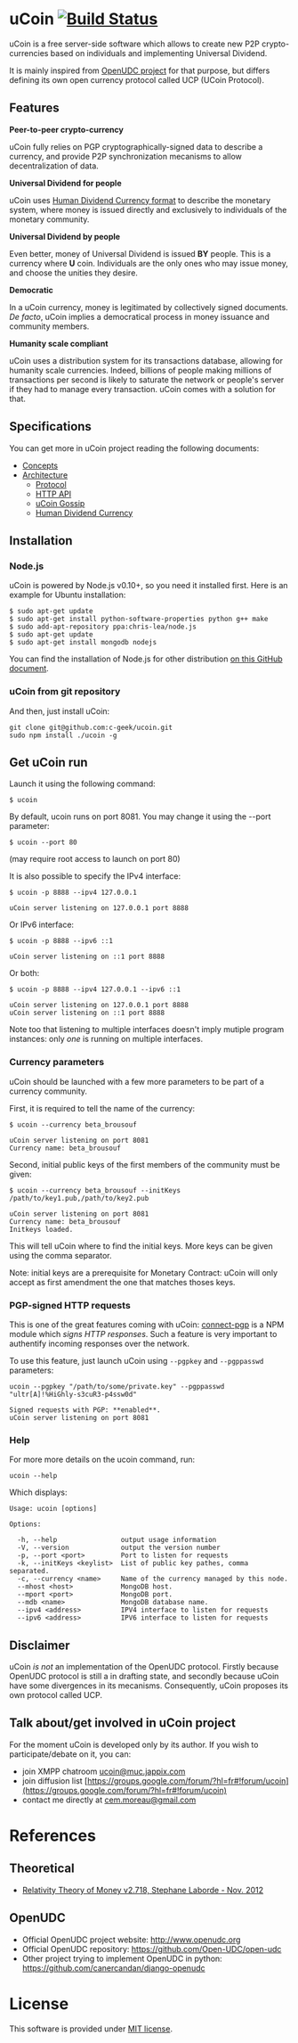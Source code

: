 # uCoin [![Build Status](https://api.travis-ci.org/c-geek/ucoin.png)](https://api.travis-ci.org/c-geek/ucoin.png)

uCoin is a free server-side software which allows to create new P2P crypto-currencies based on individuals and implementing Universal Dividend.

It is mainly inspired from [OpenUDC project](https://github.com/Open-UDC/open-udc) for that purpose, but differs defining its own open currency protocol called UCP (UCoin Protocol).

## Features

**Peer-to-peer crypto-currency**

uCoin fully relies on PGP cryptographically-signed data to describe a currency, and provide P2P synchronization mecanisms to allow decentralization of data.

**Universal Dividend for people**

uCoin uses [Human Dividend Currency format](https://github.com/c-geek/ucoin/blob/master/doc/HDC.md) to describe the monetary system, where money is issued directly and exclusively to individuals of the monetary community.

**Universal Dividend by people**

Even better, money of Universal Dividend is issued **BY** people. This is a currency where **U** coin. Individuals are the only ones who may issue money, and choose the unities they desire.

**Democratic**

In a uCoin currency, money is legitimated by collectively signed documents. *De facto*, uCoin implies a democratical process in money issuance and community members.

**Humanity scale compliant**

uCoin uses a distribution system for its transactions database, allowing for humanity scale currencies. Indeed, billions of people making millions of transactions per second is likely to saturate the network or people's server if they had to manage every transaction. uCoin comes with a solution for that.

## Specifications

You can get more in uCoin project reading the following documents:
* [Concepts](https://github.com/c-geek/ucoin/blob/master/doc/concepts.md)
* [Architecture](https://github.com/c-geek/ucoin/blob/master/doc/architecture.md)
  * [Protocol](https://github.com/c-geek/ucoin/blob/master/doc/UCP.md)
  * [HTTP API](https://github.com/c-geek/ucoin/blob/master/doc/HTTP_API.md)
  * [uCoin Gossip](https://github.com/c-geek/ucoin/blob/master/doc/UCG.md)
  * [Human Dividend Currency](https://github.com/c-geek/ucoin/blob/master/doc/HDC.md)

## Installation

### Node.js

uCoin is powered by Node.js v0.10+, so you need it installed first. Here is an example for Ubuntu installation:

    $ sudo apt-get update
    $ sudo apt-get install python-software-properties python g++ make
    $ sudo add-apt-repository ppa:chris-lea/node.js
    $ sudo apt-get update
    $ sudo apt-get install mongodb nodejs

You can find the installation of Node.js for other distribution [on this GitHub document](https://github.com/joyent/node/wiki/Installing-Node.js-via-package-manager).

### uCoin from git repository

And then, just install uCoin:

    git clone git@github.com:c-geek/ucoin.git
    sudo npm install ./ucoin -g

## Get uCoin run

Launch it using the following command:

    $ ucoin

By default, ucoin runs on port 8081. You may change it using the --port parameter:

    $ ucoin --port 80

(may require root access to launch on port 80)

It is also possible to specify the IPv4 interface:

    $ ucoin -p 8888 --ipv4 127.0.0.1

    uCoin server listening on 127.0.0.1 port 8888

Or IPv6 interface:

    $ ucoin -p 8888 --ipv6 ::1

    uCoin server listening on ::1 port 8888

Or both:

    $ ucoin -p 8888 --ipv4 127.0.0.1 --ipv6 ::1

    uCoin server listening on 127.0.0.1 port 8888
    uCoin server listening on ::1 port 8888

Note too that listening to multiple interfaces doesn't imply mutiple program instances: only *one* is running on multiple interfaces.

### Currency parameters

uCoin should be launched with a few more parameters to be part of a currency community.

First, it is required to tell the name of the currency:

    $ ucoin --currency beta_brousouf

    uCoin server listening on port 8081
    Currency name: beta_brousouf

Second, initial public keys of the first members of the community must be given:

    $ ucoin --currency beta_brousouf --initKeys /path/to/key1.pub,/path/to/key2.pub

    uCoin server listening on port 8081
    Currency name: beta_brousouf
    Initkeys loaded.

This will tell uCoin where to find the initial keys. More keys can be given using the comma separator.

Note: initial keys are a prerequisite for Monetary Contract: uCoin will only accept as first amendment the one that matches thoses keys.

### PGP-signed HTTP requests

This is one of the great features coming with uCoin: [connect-pgp](https://github.com/c-geek/connect-pgp) is a NPM module which *signs HTTP responses*. Such a feature is very important to authentify incoming responses over the network.

To use this feature, just launch uCoin using `--pgpkey` and `--pgppasswd` parameters:

    ucoin --pgpkey "/path/to/some/private.key" --pgppasswd "ultr[A]!%HiGhly-s3cuR3-p4ssw0d"

    Signed requests with PGP: **enabled**.
    uCoin server listening on port 8081

### Help

For more more details on the ucoin command, run:

    ucoin --help

Which displays:

    Usage: ucoin [options]

    Options:

      -h, --help                output usage information
      -V, --version             output the version number
      -p, --port <port>         Port to listen for requests
      -k, --initKeys <keylist>  List of public key pathes, comma separated.
      -c, --currency <name>     Name of the currency managed by this node.
      --mhost <host>            MongoDB host.
      --mport <port>            MongoDB port.
      --mdb <name>              MongoDB database name.
      --ipv4 <address>          IPV4 interface to listen for requests
      --ipv6 <address>          IPV6 interface to listen for requests


## Disclaimer

uCoin *is not* an implementation of the OpenUDC protocol. Firstly because OpenUDC protocol is still a in drafting state, and secondly because uCoin have some divergences in its mecanisms.
Consequently, uCoin proposes its own protocol called UCP.

## Talk about/get involved in uCoin project

For the moment uCoin is developed only by its author. If you wish to participate/debate on it, you can:

* join XMPP chatroom [ucoin@muc.jappix.com](https://jappix.com/)
* join diffusion list [https://groups.google.com/forum/?hl=fr#!forum/ucoin](https://groups.google.com/forum/?hl=fr#!forum/ucoin)
* contact me directly at cem.moreau@gmail.com

# References

## Theoretical

* [Relativity Theory of Money v2.718, Stephane Laborde - Nov. 2012](http://wiki.creationmonetaire.info/index.php?title=Main_Page)

## OpenUDC

* Official OpenUDC project website: <http://www.openudc.org>
* Official OpenUDC repository: <https://github.com/Open-UDC/open-udc>
* Other project trying to implement OpenUDC in python: <https://github.com/canercandan/django-openudc>

# License

This software is provided under [MIT license](https://raw.github.com/c-geek/ucoin/master/LICENSE).